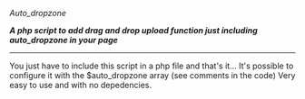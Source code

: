 *Auto_dropzone*

***A php script to add drag and drop upload function just including auto_dropzone in your page***

***

You just have to include this script in a php file and that's it...
It's possible to configure it with the $auto_dropzone array (see comments in the code)
Very easy to use and with no depedencies.

